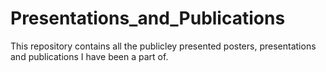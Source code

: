 # Presentations_and_Publications

This repository contains all the publicley presented posters, presentations and publications I have been a part of. 
